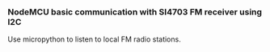 ### NodeMCU basic communication with SI4703 FM receiver using I2C

Use micropython to listen to local FM radio stations.